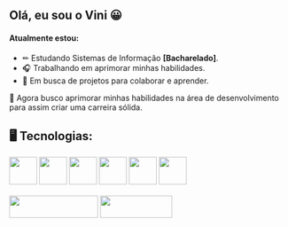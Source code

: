 ## Olá, eu sou o Vini 😀

#### Atualmente estou:
* ✏ Estudando Sistemas de Informação **[Bacharelado]**.
* 🎧 Trabalhando em aprimorar minhas habilidades.
* 📱 Em busca de projetos para colaborar e aprender.

📖 Agora busco aprimorar minhas habilidades na área de desenvolvimento para assim criar uma carreira sólida.
## 🖥 Tecnologias:
<div> 
    <img width="50px" src="https://cdn.jsdelivr.net/gh/devicons/devicon/icons/html5/html5-original.svg" />
    <img width="50px" src="https://cdn.jsdelivr.net/gh/devicons/devicon/icons/css3/css3-original.svg" />
    <img width="50px" src="https://cdn.jsdelivr.net/gh/devicons/devicon/icons/python/python-original.svg" />
    <img width="50px" src="https://cdn.jsdelivr.net/gh/devicons/devicon/icons/javascript/javascript-original.svg" />
    <img width="50px" src="https://cdn.jsdelivr.net/gh/devicons/devicon/icons/photoshop/photoshop-plain.svg" />
    <img width="50px" src="https://cdn.jsdelivr.net/gh/devicons/devicon/icons/bootstrap/bootstrap-original.svg" />


</div>
<br>
<div>
    <a href="https://www.linkedin.com/in/viniciusmedprofi"><img width=160px height = 40px src="https://img.shields.io/badge/-LinkedIn-%230077B5?style=for-the-badge&logo=linkedin&logoColor=white"></a>
    <a href="https://steamcommunity.com/id/viinyz/"><img width=130px height=40px src="https://img.shields.io/badge/Steam-000000?style=for-the-badge&logo=steam&logoColor=white"></a>
</div>



